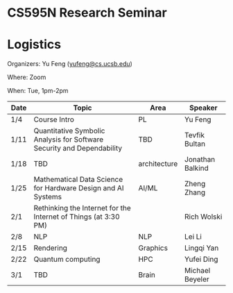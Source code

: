 # CS595N Research Seminar

# Logistics
Organizers: Yu Feng (yufeng@cs.ucsb.edu)

Where: Zoom

When: Tue, 1pm-2pm


| Date  | Topic                                         | Area | Speaker |
|-------|-----------------------------------------------|--------|------|
| 1/4  | Course Intro   |   PL   |  Yu Feng    |
| 1/11  | Quantitative Symbolic Analysis for Software Security and Dependability         |  TBD      |  Tevfik Bultan    |   
| 1/18  | TBD     | architecture  |Jonathan Balkind    |   
| 1/25  | Mathematical Data Science for Hardware Design and AI Systems       |  AI/ML     |   Zheng Zhang   |    
| 2/1 |        Rethinking the Internet for the Internet of Things (at 3:30 PM)          |      |   Rich Wolski     |    
| 2/8 | NLP                    |  NLP | Lei Li    | 
| 2/15 | Rendering |  Graphics  |   Lingqi Yan   |   
| 2/22 | Quantum computing              | HPC        |   Yufei Ding   |    
| 3/1 | TBD            |   Brain    |   Michael Beyeler   |   
 

